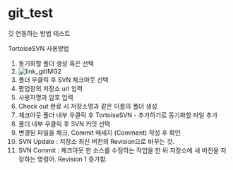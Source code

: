 # git_test
깃 연동하는 방법 테스트

TortoiseSVN 사용방법
 
1. 동기화할 폴더 생성 혹은 선택
2. ![link_gitIMG2](https://user-images.githubusercontent.com/83456300/170191966-91238e86-9910-4653-a2a0-7dd3c18bfa6d.jpg)
3. 폴더 우클릭 후 SVN 체크아웃 선택
4. 팝업창의 저장소 url 입력
5. 사용자명과 암호 입력
6. Check out 완료 시 저장소명과 같은 이름의 폴더 생성
7. 체크아웃 폴더 내부 우클릭 후 TortoiseSVN - 추가하기로 동기화할 파일 추가
8. 폴더 내부 우클릭 후 SVN 커밋 선택
9. 변경된 파일을 체크, Commit 메세지 (Comment) 작성 후 확인
10. SVN Update : 저장소 최신 버전의 Revision으로 바꾸는 것.
11. SVN Commit : 체크아웃 한 소스를 수정하는 작업을 한 뒤 저장소에 새 버전을 저장하는 명령어. Revision 1 증가함.
